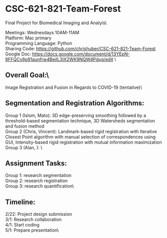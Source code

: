 # CSC-621-821-Team-Forest
Final Project for Biomedical Imaging and Analyis\

Meetings: Wednesdays 10AM-11AM\
Platform: Mac primary\
Programming Language: Python\
Sharing Code: https://github.com/chrishuber/CSC-621-821-Team-Forest \
Google Doc: https://docs.google.com/document/d/13YEpN-8FFQCv8p91aunfrw4BeilL3IX2WK9NQW4Pdug/edit \

## Overall Goal:\
Image Registration and Fusion in Regards to COVID-19 (tentative)\

## Segmentation and Registration Algorithms:
Group 1 (Islom, Mato): 3D edge-preserving smoothing followed by a threshold-based segmentation technique, 3D Watersheds segmentation and fusion method\
Group 2 (Chris, Vincent): Landmark-based rigid registration with Iterative Closest Point algorithm with manual selection of correspondences using GUI, Intensity-based rigid registration with mutual information maximization\
Group 3 (Alan, ): \

## Assignment Tasks:
Group 1: research segmentation\
Group 2: research registration\
Group 3: research quantification\

## Timeline:
2/22: Project design submission\
3/1: Research collaboration\
4/1: Start coding\
5/1: Prepare presentation\ 
